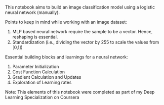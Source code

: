 This notebook aims to build an image classification model using a logistic neural network (manually). 

Points to keep in mind while working with an image dataset:
1. MLP based neural network require the sample to be a vector. Hence, reshaping is essential. 
2. Standardization (i.e., dividing the vector by 255 to scale the values from [0,1])

Essential building blocks and learnings for a neural network:
1. Parameter Initialization
2. Cost Function Calculation
3. Gradient Calculation and Updates
4. Exploration of Learning rates
    
Note: This elements of this notebook were completed as part of my Deep Learning Specialization on Coursera

